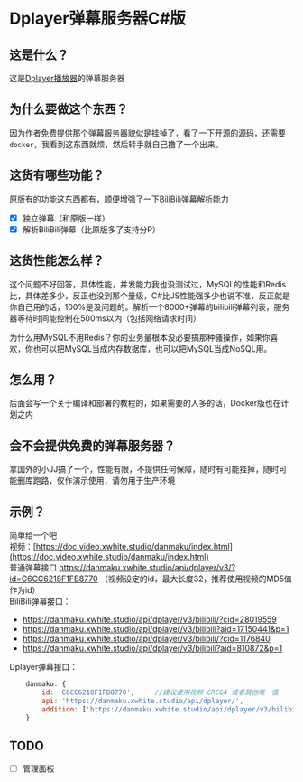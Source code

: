 # Dplayer弹幕服务器C#版

## 这是什么？

这是[Dplayer播放器](https://github.com/MoePlayer/DPlayer)的弹幕服务器

## 为什么要做这个东西？

因为作者免费提供那个弹幕服务器貌似是挂掉了，看了一下开源的[源码](https://github.com/MoePlayer/DPlayer-node)，还需要`docker`，我看到这东西就烦，然后转手就自己撸了一个出来。

## 这货有哪些功能？

原版有的功能这东西都有，顺便增强了一下BiliBili弹幕解析能力

- [x] 独立弹幕（和原版一样）
- [x] 解析BiliBili弹幕（比原版多了支持分P）

## 这货性能怎么样？

这个问题不好回答，具体性能，并发能力我也没测试过，MySQL的性能和Redis比，具体差多少，反正也没到那个量级，C#比JS性能强多少也说不准，反正就是你自己用的话，100%是没问题的。解析一个8000+弹幕的bilibili弹幕列表，服务器等待时间能控制在500ms以内（包括网络请求时间）

为什么用MySQL不用Redis？你的业务量根本没必要搞那种骚操作，如果你喜欢，你也可以把MySQL当成内存数据库，也可以把MySQL当成NoSQL用。

## 怎么用？

后面会写一个关于编译和部署的教程的，如果需要的人多的话，Docker版也在计划之内

## 会不会提供免费的弹幕服务器？

拿国外的小JJ搞了一个，性能有限，不提供任何保障，随时有可能挂掉，随时可能删库跑路，仅作演示使用，请勿用于生产环境

## 示例？

简单给一个吧   
视频：[https://doc.video.xwhite.studio/danmaku/index.html](https://doc.video.xwhite.studio/danmaku/index.html)   
普通弹幕接口 https://danmaku.xwhite.studio/api/dplayer/v3/?id=C6CC6218F1FB8770 （视频设定的id，最大长度32，推荐使用视频的MD5值作为id）  
BiliBili弹幕接口：  
- https://danmaku.xwhite.studio/api/dplayer/v3/bilibili/?cid=28019559
- https://danmaku.xwhite.studio/api/dplayer/v3/bilibili?aid=17150441&p=1
- https://danmaku.xwhite.studio/api/dplayer/v3/bilibili/?cid=1176840
- https://danmaku.xwhite.studio/api/dplayer/v3/bilibili?aid=810872&p=1

Dplayer弹幕接口：

```js
    danmaku: {
        id: 'C6CC6218F1FB8770',     //建议使用视频 CRC64 或者其他唯一值
        api: 'https://danmaku.xwhite.studio/api/dplayer/',
        addition: ['https://danmaku.xwhite.studio/api/dplayer/v3/bilibili?cid=cid']    //可使用 cid 或者aid + p作为参数，p 默认为1
    }
```


## TODO

- [ ] 管理面板